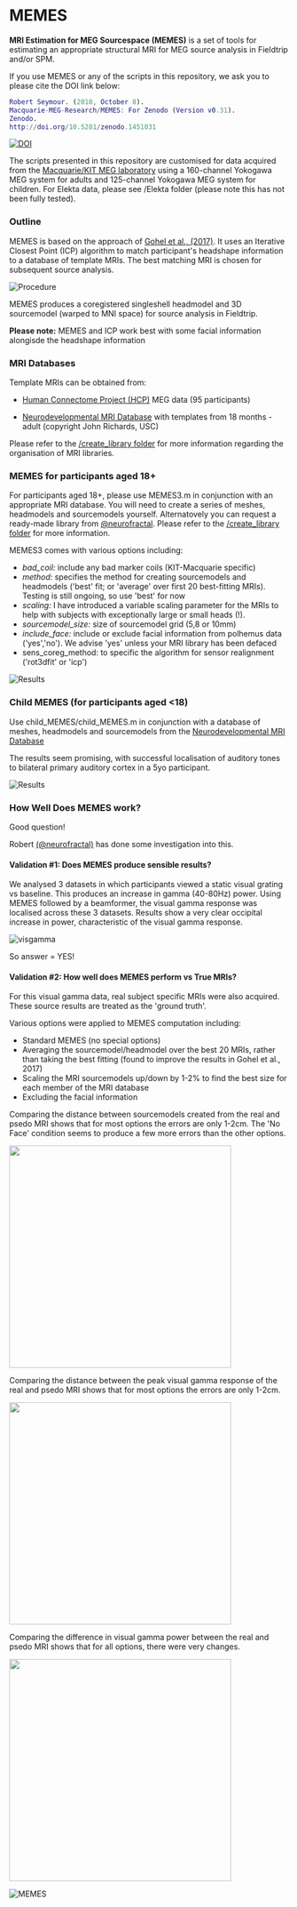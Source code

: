 # MEMES
**MRI Estimation for MEG Sourcespace (MEMES)** is a set of tools for estimating an appropriate structural MRI for MEG source analysis in Fieldtrip and/or SPM.

If you use MEMES or any of the scripts in this repository, we ask you to please cite the DOI link below:

```MATLAB 
Robert Seymour. (2018, October 8). 
Macquarie-MEG-Research/MEMES: For Zenodo (Version v0.31). 
Zenodo. 
http://doi.org/10.5281/zenodo.1451031
```
[![DOI](https://zenodo.org/badge/117603642.svg)](https://zenodo.org/badge/latestdoi/117603642)

The scripts presented in this repository are customised for data acquired from the [Macquarie/KIT MEG laboratory](https://www.mq.edu.au/research/research-centres-groups-and-facilities/healthy-people/facilities/meg) using a 160-channel Yokogawa MEG system for adults and 125-channel Yokogawa MEG system for children. For Elekta data, please see /Elekta folder (please note this has not been fully tested).

### Outline

MEMES is based on the approach of [Gohel et al., (2017)](https://www.frontiersin.org/articles/10.3389/fninf.2017.00050/full). It uses an Iterative Closest Point (ICP) algorithm to match participant's headshape information to a database of template MRIs. The best matching MRI is chosen for subsequent source analysis.

![Procedure](./test_MEMES/MEMES_outline.png)

MEMES produces a coregistered singleshell headmodel and 3D sourcemodel (warped to MNI space) for source analysis in Fieldtrip.

**Please note:** MEMES and ICP work best with some facial information alongisde the headshape information

### MRI Databases

Template MRIs can be obtained from:
- [Human Connectome Project (HCP)](https://db.humanconnectome.org) MEG data (95 participants)

- [Neurodevelopmental MRI Database](http://jerlab.psych.sc.edu/NeurodevelopmentalMRIDatabase/) with templates from 18 months - adult (copyright John Richards, USC)

Please refer to the [/create_library folder](./create_library) for more information regarding the organisation of MRI libraries.

### MEMES for participants aged 18+

For participants aged 18+, please use MEMES3.m in conjunction with an appropriate MRI database. You will need to create a series of meshes, headmodels and sourcemodels yourself. Alternatovely you can request a ready-made library from [@neurofractal](http://neurofractal.github.com). Please refer to the [/create_library folder](./create_library) for more information.

MEMES3 comes with various options including:
- *bad_coil:* include any bad marker coils (KIT-Macquarie specific)
- *method:* specifies the method for creating sourcemodels and headmodels ('best' fit; or 'average' over first 20 best-fitting MRIs). Testing is still ongoing, so use 'best' for now
- *scaling:* I have introduced a variable scaling parameter for the MRIs to help with subjects with exceptionally large or small heads (!).
- *sourcemodel_size:* size of sourcemodel grid (5,8 or 10mm)
- *include_face:* include or exclude facial information from polhemus data ('yes','no'). We advise 'yes' unless your MRI library has been defaced
- sens_coreg_method: to specific the algorithm for sensor realignment ('rot3dfit' or 'icp')

![Results](./test_MEMES/results_1.png)

### Child MEMES (for participants aged <18)

Use child_MEMES/child_MEMES.m in conjunction with a database of meshes, headmodels and sourcemodels from the [Neurodevelopmental MRI Database](http://jerlab.psych.sc.edu/NeurodevelopmentalMRIDatabase/)

The results seem promising, with successful localisation of auditory tones to bilateral primary auditory cortex in a 5yo participant.

![Results](./test_MEMES/results_child.png)

### How Well Does MEMES work?

Good question! 


Robert [(@neurofractal)](https://github.com/neurofractal) has done some investigation into this.

#### Validation #1: Does MEMES produce sensible results?

We analysed 3 datasets in which participants viewed a static visual grating vs baseline. This produces an increase in gamma (40-80Hz) power. Using MEMES followed by a beamformer, the visual gamma response was localised across these 3 datasets. Results show a very clear occipital increase in power, characteristic of the visual gamma response. 

![visgamma](./test_MEMES/vis_gamma_MEMES.png)

So answer = YES!

#### Validation #2: How well does MEMES perform vs True MRIs?

For this visual gamma data, real subject specific MRIs were also acquired. These source results are treated as the 'ground truth'.

Various options were applied to MEMES computation including:

- Standard MEMES (no special options)
- Averaging the sourcemodel/headmodel over the best 20 MRIs, rather than taking the best fitting (found to improve the results in Gohel et al., 2017)
- Scaling the MRI sourcemodels up/down by 1-2% to find the best size for each member of the MRI database
- Excluding the facial information

Comparing the distance between sourcemodels created from the real and psedo MRI shows that for most options the errors are only 1-2cm. The 'No Face' condition seems to produce a few more errors than the other options.

<img src="./test_MEMES/source_model_error.png" width="400">

Comparing the distance between the peak visual gamma response of the real and psedo MRI shows that for most options the errors are only 1-2cm.


<img src="./test_MEMES/source_model_peak_error.png" width="400">

Comparing the difference in visual gamma power between the real and psedo MRI shows that for all options, there were very changes.

<img src="./test_MEMES/source_model_peak_pow_diff.png" width="400">

![MEMES](./actual_memes/3memes.png)

